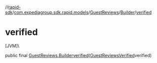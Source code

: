 //[rapid-sdk](../../../../index.md)/[com.expediagroup.sdk.rapid.models](../../index.md)/[GuestReviews](../index.md)/[Builder](index.md)/[verified](verified.md)

# verified

[JVM]\

public final [GuestReviews.Builder](index.md)[verified](verified.md)([GuestReviewsVerified](../../-guest-reviews-verified/index.md)verified)
